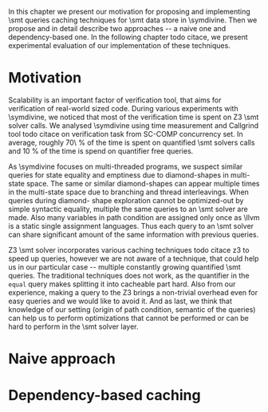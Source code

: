In this chapter we present our motivation for proposing and implementing \smt
queries caching techniques for \smt data store in \symdivine. Then we propose
and in detail describe two approaches -- a naive one and dependency-based one.
In the following chapter todo citace, we present experimental evaluation of our
implementation of these techniques.

# Motivation

Scalability is an important factor of verification tool, that aims for
verification of real-world sized code. During various experiments with
\symdivine, we noticed that most of the verification time is spent on Z3 \smt
solver calls. We analysed \symdivine using time measurement and Callgrind tool
todo citace on verification task from SC-COMP concurrency set. In average,
roughly 70\ % of the time is spent on quantified \smt solvers calls and 10 % of
the time is spend on quantifier free queries.

As \symdivine focuses on multi-threaded programs, we suspect similar queries for
state equality and emptiness due to diamond-shapes in multi-state space. The
same or similar diamond-shapes can appear multiple times in the multi-state
space due to branching and thread interleavings. When queries during diamond-
shape exploration cannot be optimized-out by simple syntactic equality, multiple
the same queries to an \smt solver are made. Also many variables in path
condition are assigned only once as \llvm is a static single assignment
languages. Thus each query to an \smt solver can share significant amount of the
same information with previous queries.

Z3 \smt solver incorporates various caching techniques todo citace z3 to speed
up queries, however we are not aware of a technique, that could help us in our
particular case -- multiple constantly growing quantified \smt queries. The
traditional techniques does not work, as the quantifier in the `equal` query
makes splitting it into cacheable part hard. Also from our experience, making a
query to the Z3 brings a non-trivial overhead even for easy queries and we would
like to avoid it. And as last, we think that knowledge of our setting (origin of
path condition, semantic of the queries) can help us to perform optimizations
that cannot be performed or can be hard to perform in the \smt solver layer.

# Naive approach

# Dependency-based caching
